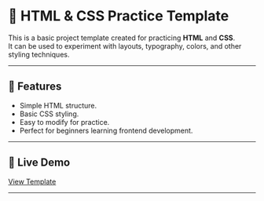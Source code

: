 # 🎨 HTML & CSS Practice Template

This is a basic project template created for practicing **HTML** and **CSS**.  
It can be used to experiment with layouts, typography, colors, and other styling techniques.

---

## 📜 Features
- Simple HTML structure.
- Basic CSS styling.
- Easy to modify for practice.
- Perfect for beginners learning frontend development.

---

## 🚀 Live Demo
[View Template](https://abdelrhman143.github.io/html_css_templete_three/)


---
